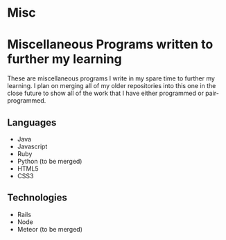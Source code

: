 Misc
====

# Miscellaneous Programs written to further my learning #

These are miscellaneous programs I write in my spare time to further my learning. I plan on merging all of my older repositories into this one in the close future to show all of the work that I have either programmed or pair-programmed.



## Languages ##

* Java
* Javascript
* Ruby
* Python (to be merged)
* HTML5
* CSS3

## Technologies ##

* Rails
* Node
* Meteor (to be merged)

